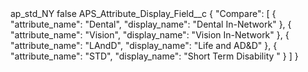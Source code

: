 <?xml version="1.0" encoding="UTF-8"?>
<CustomMetadata xmlns="http://soap.sforce.com/2006/04/metadata" xmlns:xsi="http://www.w3.org/2001/XMLSchema-instance" xmlns:xsd="http://www.w3.org/2001/XMLSchema">
    <label>ap_std_NY</label>
    <protected>false</protected>
    <values>
        <field>APS_Attribute_Display_Field__c</field>
        <value xsi:type="xsd:string">{
  &quot;Compare&quot;: [
		{
			&quot;attribute_name&quot;: &quot;Dental&quot;,
			&quot;display_name&quot;: &quot;Dental In-Network&quot;
		},
		{
			&quot;attribute_name&quot;: &quot;Vision&quot;,
			&quot;display_name&quot;: &quot;Vision In-Network&quot;
		},
		{
			&quot;attribute_name&quot;: &quot;LAndD&quot;,
			&quot;display_name&quot;: &quot;Life and AD&amp;D&quot;
		},
		{
			&quot;attribute_name&quot;: &quot;STD&quot;,
			&quot;display_name&quot;: &quot;Short Term Disability &quot;
		}
	]
}</value>
    </values>
</CustomMetadata>
